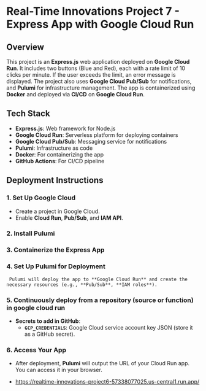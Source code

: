 

# Real-Time Innovations Project 7 - Express App with Google Cloud Run

## Overview

This project is an **Express.js** web application deployed on **Google Cloud Run**. It includes two buttons (Blue and Red), each with a rate limit of 10 clicks per minute. If the user exceeds the limit, an error message is displayed. The project also uses **Google Cloud Pub/Sub** for notifications, and **Pulumi** for infrastructure management. The app is containerized using **Docker** and deployed via **CI/CD** on **Google Cloud Run**.

## Tech Stack

- **Express.js**: Web framework for Node.js
- **Google Cloud Run**: Serverless platform for deploying containers
- **Google Cloud Pub/Sub**: Messaging service for notifications
- **Pulumi**: Infrastructure as code
- **Docker**: For containerizing the app
- **GitHub Actions**: For CI/CD pipeline

## Deployment Instructions

### 1. **Set Up Google Cloud**

   - Create a project in Google Cloud.
   - Enable **Cloud Run**, **Pub/Sub**, and **IAM API**.

### 2. **Install Pulumi**

### 3. **Containerize the Express App**



### 4. **Set Up Pulumi for Deployment**

  

     Pulumi will deploy the app to **Google Cloud Run** and create the necessary resources (e.g., **Pub/Sub**, **IAM roles**).

### 5. **Continuously deploy from a repository (source or function) in google cloud run**

  
   - **Secrets to add in GitHub**:
     - **`GCP_CREDENTIALS`**: Google Cloud service account key JSON (store it as a GitHub secret).

### 6. **Access Your App**

   - After deployment, **Pulumi** will output the URL of your Cloud Run app. You can access it in your browser.

   - https://realtime-innovations-project6-57338077025.us-central1.run.app/

